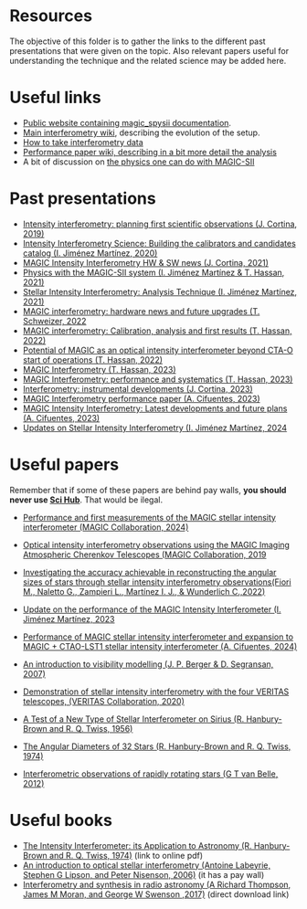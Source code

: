 # Resources

The objective of this folder is to gather the links to the different past presentations that were given on the topic. Also relevant papers useful for understanding the technique and the related science may be added here.

Useful links
============
* [Public website containing magic_spysii documentation](https://tarekhc.github.io/magic_spysii/).
* [Main interferometry wiki](https://wiki.magic.pic.es/index.php/Intensity_Interferometry), describing the evolution of the setup.
* [How to take interferometry data](https://wiki.magic.pic.es/index.php/Interferometry_procedure)
* [Performance paper wiki, describing in a bit more detail the analysis](https://wiki.magic.pic.es/index.php/Intensity_Interferometry_performance_paper)
* A bit of discussion on [the physics one can do with MAGIC-SII](https://wiki.magic.pic.es/index.php/Interferometry_physics)



Past presentations
==================

* [Intensity interferometry: planning first scientific observations (J. Cortina, 2019)](https://indico.mpp.mpg.de/event/6537/contributions/21290/attachments/14859/16828/II_first_science.pdf)
* [Intensity Interferometry Science: Building the calibrators and candidates catalog (I. Jiménez Martínez, 2020)](https://indico.mpp.mpg.de/event/7227/contributions/23114/attachments/15574/17982/II_Candiates_and_Calibrators_Catalog_IJM.pdf)
* [MAGIC Intensity Interferometry HW & SW news (J. Cortina, 2021)](https://indico.mpp.mpg.de/event/8473/contributions/28252/attachments/17495/21080/interferometry_HW_SW.pdf)
* [Physics with the MAGIC-SII system (I. Jiménez Martínez & T. Hassan, 2021)](https://indico.mpp.mpg.de/event/8473/contributions/28689/attachments/17513/21103/Physics_with_the_MAGIC-SII_system.pdf)
* [Stellar Intensity Interferometry: Analysis Technique (I. Jiménez Martínez, 2021)](https://indico.mpp.mpg.de/event/8202/contributions/26825/attachments/17017/20347/Intensity_Interferometry_Analysis_Technique_IreneJimenezMartinez.pdf)
* [MAGIC interferometry: hardware news and future upgrades (T. Schweizer, 2022](https://indico.mpp.mpg.de/event/9005/contributions/31193/attachments/18282/22252/IntensityInterferometry_MAGIC%20GM_June2022.pdf)
* [MAGIC interferometry: Calibration, analysis and first results (T. Hassan, 2022)](https://indico.mpp.mpg.de/event/9005/contributions/31194/attachments/18283/22256/MAGIC-II_calibration_analysis_results.pdf)
* [Potential of MAGIC as an optical intensity interferometer beyond CTA-O start of operations (T. Hassan, 2022)](https://indico.mpp.mpg.de/event/9249/contributions/32287/attachments/18629/22802/MAGIC%20potential%20as%20an%20intensity%20interferometer.pptx.pdf)
* [MAGIC Interferometry (T. Hassan, 2023)](https://indico.mpp.mpg.de/event/9378/contributions/33193/attachments/18961/23407/MAGIC-interferometry.pdf)
* [MAGIC Interferometry: performance and systematics (T. Hassan, 2023)](https://indico.mpp.mpg.de/event/9531/contributions/34041/attachments/19315/23961/20230525_MAGIC-SII_Performance_Tarek.pdf)
* [Interferometry: instrumental developments (J. Cortina, 2023)](https://indico.mpp.mpg.de/event/9531/contributions/34142/attachments/19316/23963/MAGIC_GM_II_instrumentation_JCortina2.pdf)
* [MAGIC Interferometry performance paper (A. Cifuentes, 2023)](https://indico.mpp.mpg.de/event/9671/contributions/34927/attachments/19534/24276/MAGIC_GM_SII_performance.pdf)
* [MAGIC Intensity Interferometry: Latest developments and future plans (A. Cifuentes, 2023)](https://indico.mpp.mpg.de/event/9671/contributions/34976/attachments/19538/24289/SII_upgrades_and_future_plans.pdf)
* [Updates on Stellar Intensity Interferometry (I. Jiménez Martínez, 2024](https://indico.mpp.mpg.de/event/10012/contributions/37386/)



Useful papers
=============

Remember that if some of these papers are behind pay walls, **you should never use [Sci Hub](https://sci-hub.se/)**. That would be ilegal.
* [Performance and first measurements of the MAGIC stellar intensity interferometer (MAGIC Collaboration, 2024)](https://doi.org/10.1093/mnras/stae697)
* [Optical intensity interferometry observations using the MAGIC Imaging Atmospheric Cherenkov Telescopes (MAGIC Collaboration, 2019](https://doi.org/10.1093/mnras/stz3171)
* [Investigating the accuracy achievable in reconstructing the angular sizes of stars through stellar intensity interferometry observations(Fiori M., Naletto G., Zampieri L., Martínez I. J., & Wunderlich C.,2022)](https://www.aanda.org/articles/aa/abs/2022/10/aa44094-22/aa44094-22.html)
* [Update on the performance of the MAGIC Intensity Interferometer (I. Jiménez Martínez, 2023](https://www.research-collection.ethz.ch/handle/20.500.11850/653294)
* [Performance of MAGIC stellar intensity interferometer and expansion to MAGIC + CTAO-LST1 stellar intensity interferometer (A. Cifuentes, 2024)](https://www.spiedigitallibrary.org/conference-proceedings-of-spie/13095/1309527/Performance-of-MAGIC-stellar-intensity-interferometer-and-expansion-to-MAGIC/10.1117/12.3016905.full)

* [An introduction to visibility modelling (J. P. Berger & D. Segransan, 2007)](https://ui.adsabs.harvard.edu/link_gateway/2007NewAR..51..576B/doi:10.1016/j.newar.2007.06.003)
* [Demonstration of stellar intensity interferometry with the four VERITAS telescopes, (VERITAS Collaboration, 2020)](https://arxiv.org/abs/2007.10295)
* [A Test of a New Type of Stellar Interferometer on Sirius (R. Hanbury-Brown and R. Q. Twiss, 1956)](https://doi.org/10.4159/harvard.9780674366688.c4)
* [The Angular Diameters of 32 Stars (R. Hanbury-Brown and R. Q. Twiss, 1974)](https://articles.adsabs.harvard.edu//full/1974MNRAS.167..121H/0000121.000.html)
* [Interferometric observations of rapidly rotating stars (G T van Belle, 2012)](https://link.springer.com/article/10.1007/s00159-012-0051-2)


Useful books
=============
* [The Intensity Interferometer: its Application to Astronomy (R. Hanbury-Brown and R. Q. Twiss, 1974)](https://electrooptical.net/static/oldsite/hanbury/The_Intensity_Interferometer-Hanbury_Brown.pdf) (link to online pdf)
* [An introduction to optical stellar interferometry (Antoine Labeyrie, Stephen G Lipson, and Peter Nisenson, 2006)](https://doi.org/10.1017/CBO9780511617638) (it has a pay wall)
* [Interferometry and synthesis in radio astronomy (A Richard Thompson, James M Moran, and George W Swenson ,2017)](https://library.oapen.org/bitstream/handle/20.500.12657/28044/1/1001950.pdf) (direct download link)
